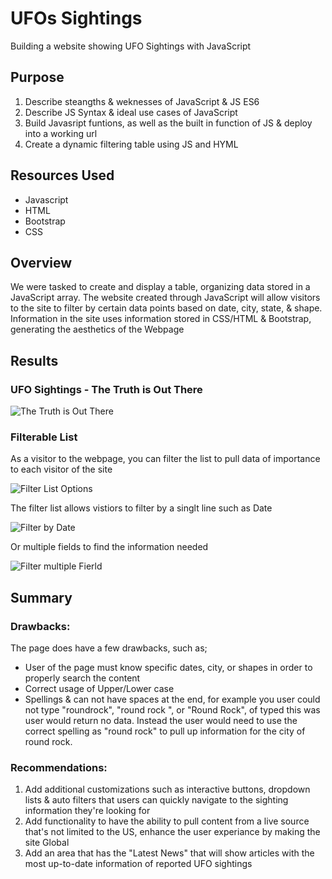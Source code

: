 # UFOs Sightings

Building a website showing UFO Sightings with JavaScript

## Purpose
1. Describe steangths & weknesses of JavaScript & JS ES6
2. Describe JS Syntax & ideal use cases of JavaScript
3. Build Javasript funtions, as well as the built in function of JS & deploy into a working url
4. Create a dynamic filtering table using JS and HYML

## Resources Used
- Javascript
- HTML
- Bootstrap
- CSS

## Overview
We were tasked to create and display a table, organizing data stored in a JavaScript array. The website created through JavaScript will allow visitors to the site to filter by certain data points based on date, city, state, & shape. Information in the site uses information stored in CSS/HTML & Bootstrap, generating the aesthetics of the Webpage

## Results
### UFO Sightings - The Truth is Out There

![The Truth is Out There](https://user-images.githubusercontent.com/109354592/196784084-a1bf6d6d-c97c-4b4c-b087-b5810824494a.png)

### Filterable List
As a visitor to the webpage, you can filter the list to pull data of importance to each visitor of the site

![Filter List Options](https://user-images.githubusercontent.com/109354592/196785597-080f611d-6343-43a7-959e-a7f414c59062.png)

The filter list allows vistiors to filter by a singlt line such as Date

![Filter by Date](https://user-images.githubusercontent.com/109354592/196786894-6734cc91-ec66-4f4e-b7a0-dc3b31045a2c.png)

Or multiple fields to find the information needed 

![Filter multiple Fierld](https://user-images.githubusercontent.com/109354592/196786963-c97ea389-dea3-4306-921b-cb5397de810f.png)

## Summary
### Drawbacks:
The page does have a few drawbacks, such as;
- User of the page must know specific dates, city, or shapes in order to properly search the content
- Correct usage of Upper/Lower case
- Spellings & can not have spaces at the end, for example you user could not type "roundrock", "round rock ", or  "Round Rock", of typed this was user would return no data. Instead the user would need to use the correct spelling as "round rock" to pull up information for the city of round rock. 

### Recommendations:
1. Add additional customizations such as interactive buttons, dropdown lists & auto filters that users can quickly navigate to the sighting information they're looking for
2. Add functionality to have the ability to pull content from a live source that's not limited to the US, enhance the user experiance by making the site Global
3. Add an area that has the "Latest News" that will show articles with the most up-to-date information of reported UFO sightings 


